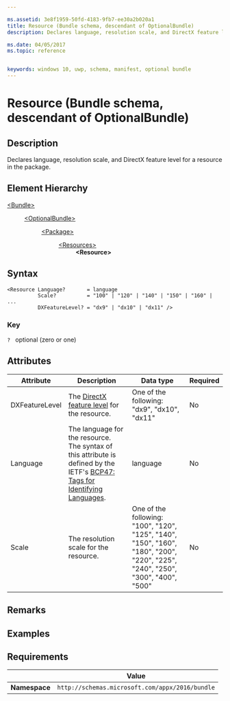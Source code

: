 ```yaml
---

ms.assetid: 3e8f1959-50fd-4183-9fb7-ee30a2b020a1
title: Resource (Bundle schema, descendant of OptionalBundle)
description: Declares language, resolution scale, and DirectX feature level for a resource in the package (descendant of OptionalBundle).

ms.date: 04/05/2017
ms.topic: reference


keywords: windows 10, uwp, schema, manifest, optional bundle 
---
```


# Resource (Bundle schema, descendant of OptionalBundle)

## Description
Declares language, resolution scale, and DirectX feature level for a resource in the package.

## Element Hierarchy
<dl>
<dt><a href="element-bundle.md">&lt;Bundle&gt;</a></dt>
<dd>
<dl>
<dt><a href="element-optionalbundle.md">&lt;OptionalBundle&gt;</a></dt>
<dd>
<dl>
<dt><a href="element-optionalbundle-package.md">&lt;Package&gt;</a></dt>
<dd>
<dl>
<dt><a href="element-optionalbundle-resources.md">&lt;Resources&gt;</a></dt>
<dd><b>&lt;Resource&gt;</b></dd>
</dl>
</dd>
</dl>
</dd>
</dl>
</dd>
</dl>

## Syntax
``` syntax
<Resource Language?       = language
          Scale?          = "100" | "120" | "140" | "150" | "160" | ...
          DXFeatureLevel? = "dx9" | "dx10" | "dx11" />
```

### Key
`?`   optional (zero or one) 

## Attributes

| Attribute | Description | Data type | Required |
|-----------|-------------|-----------|----------|
| DXFeatureLevel | The [DirectX feature level](/windows/win32/direct3d11/overviews-direct3d-11-devices-downlevel-intro#overview) for the resource. | One of the following: "dx9", "dx10", "dx11" | No |
| Language | The language for the resource. The syntax of this attribute is defined by the IETF's [BCP47: Tags for Identifying Languages](https://www.rfc-editor.org/rfc/bcp/bcp47.txt). | language | No |
| Scale | The resolution scale for the resource. | One of the following: "100", "120", "125", "140", "150", "160", "180", "200", "220", "225", "240", "250", "300", "400", "500" | No |

## Remarks

## Examples

## Requirements

|          | Value        |
|----------|--------------|
| **Namespace** | `http://schemas.microsoft.com/appx/2016/bundle` |